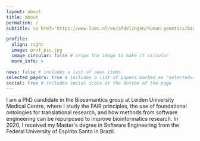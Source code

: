 ```yaml
---
layout: about
title: about
permalink: /
subtitle: <a href='https://www.lumc.nl/en/afdelingen/human-genetics/biosemantics/' about="_blank">Biosemantics Group, Leiden University Medical Centre</a> 

profile:
  align: right
  image: prof_pic.jpg
  image_circular: false # crops the image to make it circular
  more_info: >

news: false # includes a list of news items
selected_papers: true # includes a list of papers marked as "selected={true}"
social: true # includes social icons at the bottom of the page
---
```


   
I am a PhD candidate in the Biosemantics group at Leiden University Medical Centre, where I study the FAIR principles, the use of foundational ontologies for translational research, and how methods from software engineering can be repurposed to improve bioinformatics research. In 2020, I received my Master's degree in Software Engineering from the Federal University of Espírito Santo in Brazil.
